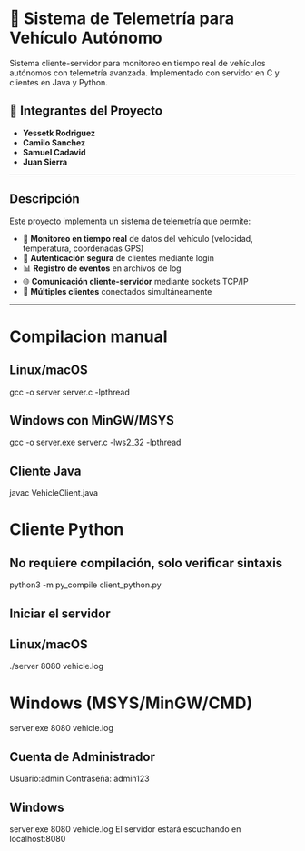 # 🚗 Sistema de Telemetría para Vehículo Autónomo

Sistema cliente-servidor para monitoreo en tiempo real de vehículos autónomos con telemetría avanzada. Implementado con servidor en C y clientes en Java y Python.

## 👥 Integrantes del Proyecto

- **Yessetk Rodriguez**
- **Camilo Sanchez**
- **Samuel Cadavid**
- **Juan Sierra**
---
##  Descripción

Este proyecto implementa un sistema de telemetría que permite:

- 📡 **Monitoreo en tiempo real** de datos del vehículo (velocidad, temperatura, coordenadas GPS)
- 🔐 **Autenticación segura** de clientes mediante login
- 📊 **Registro de eventos** en archivos de log
- 🌐 **Comunicación cliente-servidor** mediante sockets TCP/IP
- 🔄 **Múltiples clientes** conectados simultáneamente

---

# Compilacion manual

## Linux/macOS
gcc -o server server.c -lpthread

## Windows con MinGW/MSYS 
gcc -o server.exe server.c -lws2_32 -lpthread
## Cliente Java
javac VehicleClient.java
# Cliente Python
## No requiere compilación, solo verificar sintaxis
python3 -m py_compile client_python.py
## Iniciar el servidor
## Linux/macOS
./server 8080 vehicle.log
# Windows (MSYS/MinGW/CMD)
server.exe 8080 vehicle.log
## Cuenta de Administrador
Usuario:admin
Contraseña: admin123

## Windows
server.exe 8080 vehicle.log
El servidor estará escuchando en localhost:8080
```


